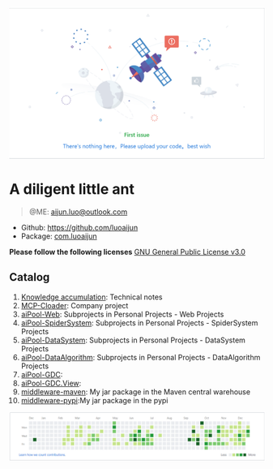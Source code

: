 ![image](wish.PNG)
# A diligent little ant

> @ME: aijun.luo@outlook.com

- Github: https://github.com/luoaijun
- Package: [com.luoaijun](https://mvnrepository.com/search?q=luoaijun)

**Please follow the following licenses**
[GNU General Public License v3.0](https://github.com/luoaijun/com.cdes.blog/blob/master/LICENSE)

## Catalog
1. [Knowledge accumulation](chapter1/chapter1.md): Technical notes
2. [MCP-Cloader](chapter2/chapter2.md): Company project
3. [aiPool-Web](chapter3/chapter3.md): Subprojects in Personal Projects - Web Projects
4. [aiPool-SpiderSystem](chapter4/chapter4.md): Subprojects in Personal Projects - SpiderSystem Projects
5. [aiPool-DataSystem](chapter5/chapter5.md): Subprojects in Personal Projects - DataSystem Projects
6. [aiPool-DataAlgorithm](chapter6/chapter6.md): Subprojects in Personal Projects - DataAlgorithm Projects
7. [aiPool-GDC](chapter9/chapter9.md):  
8. [aiPool-GDC.View](chapter10/chapter10.md): 
9. [middleware-maven](chapter7/chapter7.md): My jar package in the Maven central warehouse
10. [middleware-pypi](chapter8/chapter8.md):My jar package in the pypi

![image](github.PNG)